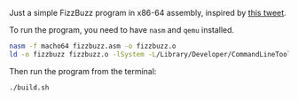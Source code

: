 Just a simple FizzBuzz program in x86-64 assembly, inspired by [this tweet](https://x.com/ludwigABAP/status/1874547355988656307).

To run the program, you need to have `nasm` and `qemu` installed.

```bash
nasm -f macho64 fizzbuzz.asm -o fizzbuzz.o
ld -o fizzbuzz fizzbuzz.o -lSystem -L/Library/Developer/CommandLineTools/SDKs/MacOSX.sdk/usr/lib -macos_version_min 11.0
```

Then run the program from the terminal:

```bash
./build.sh
```
